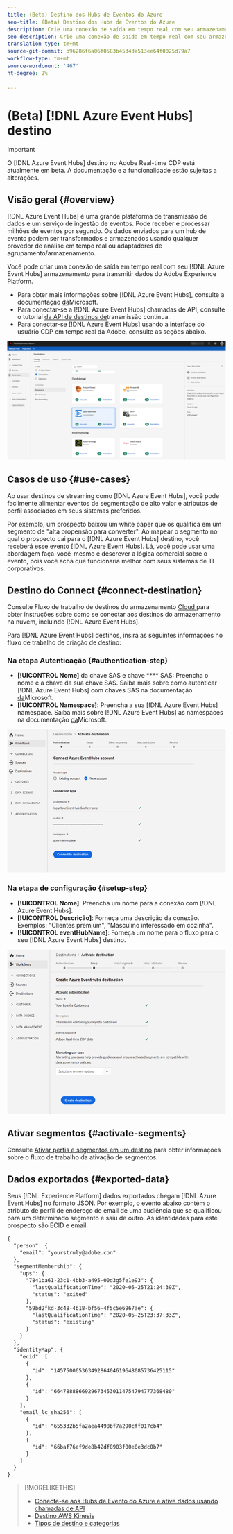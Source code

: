 ```yaml
---
title: (Beta) Destino dos Hubs de Eventos do Azure
seo-title: (Beta) Destino dos Hubs de Eventos do Azure
description: Crie uma conexão de saída em tempo real com seu armazenamento de Hubs de Evento do Azure para transmitir dados do Experience Platform.
seo-description: Crie uma conexão de saída em tempo real com seu armazenamento de Hubs de Evento do Azure para transmitir dados do Experience Platform.
translation-type: tm+mt
source-git-commit: b96286f6a06f0583b45343a513ee64f0025d79a7
workflow-type: tm+mt
source-wordcount: '467'
ht-degree: 2%

---
```



# (Beta) [!DNL Azure Event Hubs] destino

>[!IMPORTANT]
>
>O [!DNL Azure Event Hubs] destino no Adobe Real-time CDP está atualmente em beta. A documentação e a funcionalidade estão sujeitas a alterações.

## Visão geral {#overview}

[!DNL Azure Event Hubs] é uma grande plataforma de transmissão de dados e um serviço de ingestão de eventos. Pode receber e processar milhões de eventos por segundo. Os dados enviados para um hub de evento podem ser transformados e armazenados usando qualquer provedor de análise em tempo real ou adaptadores de agrupamento/armazenamento.

Você pode criar uma conexão de saída em tempo real com seu [!DNL Azure Event Hubs] armazenamento para transmitir dados do Adobe Experience Platform.

* Para obter mais informações sobre [!DNL Azure Event Hubs], consulte a documentação [da](https://docs.microsoft.com/en-us/azure/event-hubs/event-hubs-about)Microsoft.
* Para conectar-se a [!DNL Azure Event Hubs] chamadas de API, consulte o tutorial [da API de destinos de](/help/rtcdp/destinations/streaming-destinations-api-tutorial.md)transmissão contínua.
* Para conectar-se [!DNL Azure Event Hubs] usando a interface do usuário CDP em tempo real da Adobe, consulte as seções abaixo.

![AWS Kinesis na interface do usuário](/help/rtcdp/destinations/assets/azure-event-hubs-destination.png)

## Casos de uso {#use-cases}

Ao usar destinos de streaming como [!DNL Azure Event Hubs], você pode facilmente alimentar eventos de segmentação de alto valor e atributos de perfil associados em seus sistemas preferidos.

Por exemplo, um prospecto baixou um white paper que os qualifica em um segmento de &quot;alta propensão para converter&quot;. Ao mapear o segmento no qual o prospecto cai para o [!DNL Azure Event Hubs] destino, você receberá esse evento [!DNL Azure Event Hubs]. Lá, você pode usar uma abordagem faça-você-mesmo e descrever a lógica comercial sobre o evento, pois você acha que funcionaria melhor com seus sistemas de TI corporativos.

## Destino do Connect {#connect-destination}

Consulte Fluxo de trabalho de destinos do armazenamento [Cloud ](/help/rtcdp/destinations/cloud-storage-destinations-workflow.md)para obter instruções sobre como se conectar aos destinos do armazenamento na nuvem, incluindo [!DNL Azure Event Hubs].

Para [!DNL Azure Event Hubs] destinos, insira as seguintes informações no fluxo de trabalho de criação de destino:

### Na etapa Autenticação {#authentication-step}

* **[!UICONTROL Nome]** da chave SAS e chave **** SAS: Preencha o nome e a chave da sua chave SAS. Saiba mais sobre como autenticar [!DNL Azure Event Hubs] com chaves SAS na documentação [da](https://docs.microsoft.com/en-us/azure/event-hubs/authenticate-shared-access-signature)Microsoft.
* **[!UICONTROL Namespace]**: Preencha a sua [!DNL Azure Event Hubs] namespace. Saiba mais sobre [!DNL Azure Event Hubs] as namespaces na documentação [da](https://docs.microsoft.com/en-us/azure/event-hubs/event-hubs-create#create-an-event-hubs-namespace)Microsoft.

![Entrada necessária na etapa de autenticação](/help/rtcdp/destinations/assets/event-hubs-authentication.png)

### Na etapa de configuração {#setup-step}

* **[!UICONTROL Nome]**: Preencha um nome para a conexão com [!DNL Azure Event Hubs].
* **[!UICONTROL Descrição]**: Forneça uma descrição da conexão.  Exemplos: &quot;Clientes premium&quot;, &quot;Masculino interessado em cozinha&quot;.
* **[!UICONTROL eventHubName]**: Forneça um nome para o fluxo para o seu [!DNL Azure Event Hubs] destino.

![Dados necessários na etapa de configuração](/help/rtcdp/destinations/assets/event-hubs-setup-step.png)

## Ativar segmentos {#activate-segments}

Consulte [Ativar perfis e segmentos em um destino](/help/rtcdp/destinations/activate-destinations.md) para obter informações sobre o fluxo de trabalho da ativação de segmentos.


## Dados exportados {#exported-data}

Seus [!DNL Experience Platform] dados exportados chegam [!DNL Azure Event Hubs] no formato JSON. Por exemplo, o evento abaixo contém o atributo de perfil de endereço de email de uma audiência que se qualificou para um determinado segmento e saiu de outro. As identidades para este prospecto são ECID e email.

```
{
  "person": {
    "email": "yourstruly@adobe.con"
  },
  "segmentMembership": {
    "ups": {
      "7841ba61-23c1-4bb3-a495-00d3g5fe1e93": {
        "lastQualificationTime": "2020-05-25T21:24:39Z",
        "status": "exited"
      },
      "59bd2fkd-3c48-4b18-bf56-4f5c5e6967ae": {
        "lastQualificationTime": "2020-05-25T23:37:33Z",
        "status": "existing"
      }
    }
  },
  "identityMap": {
    "ecid": [
      {
        "id": "14575006536349286404619648085736425115"
      },
      {
        "id": "66478888669296734530114754794777368480"
      }
    ],
    "email_lc_sha256": [
      {
        "id": "655332b5fa2aea4498bf7a290cff017cb4"
      },
      {
        "id": "66baf76ef9de8b42df8903f00e0e3dc0b7"
      }
    ]
  }
}
```


>[!MORELIKETHIS]
>
>* [Conecte-se aos Hubs de Evento do Azure e ative dados usando chamadas de API](/help/rtcdp/destinations/streaming-destinations-api-tutorial.md)
>* [Destino AWS Kinesis](/help/rtcdp/destinations/amazon-kinesis-destination.md)
>* [Tipos de destino e categorias](/help/rtcdp/destinations/destination-types.md)